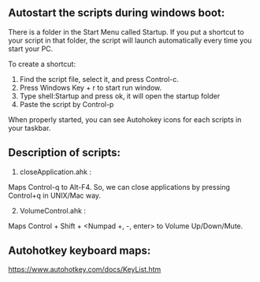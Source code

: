 Autostart the scripts during windows boot:
------------------------------------------

There is a folder in the Start Menu called Startup.  If you put a shortcut to your script in that folder, 
the script will launch automatically every time you start your PC. 

To create a shortcut:

1. Find the script file, select it, and press Control-c.
2. Press Windows Key + r to start run window.
3. Type shell:Startup and press ok, it will open the startup folder
4. Paste the script by Control-p

When properly started, you can see Autohokey icons for each scripts in your taskbar.

Description of scripts:
-----------------------
1. closeApplication.ahk : 

Maps Control-q to Alt-F4. So, we can close applications by pressing Control+q in UNIX/Mac way.

2. VolumeControl.ahk :

Maps Control + Shift + <Numpad +, -, enter> to Volume Up/Down/Mute.


Autohotkey keyboard maps:
-------------------------
https://www.autohotkey.com/docs/KeyList.htm